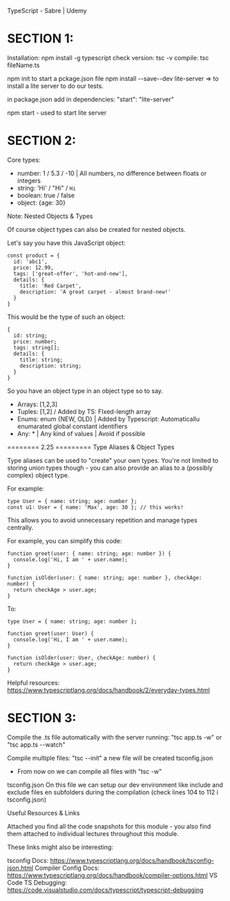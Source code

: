 TypeScript - Sabre | Udemy

SECTION 1:
=================================================================================
Installation:
npm install -g typescript
check version:
tsc -v
compile:
tsc fileName.ts

npm init to start a pckage.json file
npm install --save--dev lite-server => to install a lite server to do our tests.

in package.json add in dependencies: "start": "lite-server"

npm start - used to start lite server

SECTION 2:
=================================================================================
Core types:
- number: 1 / 5.3 / -10 | All numbers, no difference between floats or integers
- string: 'Hi' / "Hi" / `Hi`
- boolean: true / false
- object: {age: 30}

Note:
Nested Objects & Types

Of course object types can also be created for nested objects.

Let's say you have this JavaScript object:

    const product = {
      id: 'abc1',
      price: 12.99,
      tags: ['great-offer', 'hot-and-new'],
      details: {
        title: 'Red Carpet',
        description: 'A great carpet - almost brand-new!'
      }
    }

This would be the type of such an object:

    {
      id: string;
      price: number;
      tags: string[];
      details: {
        title: string;
        description: string;
      }
    }

So you have an object type in an object type so to say.

- Arrays: [1,2,3]
- Tuples: [1,2] / Added by TS: FIxed-length array
- Enums: enum {NEW, OLD} | Added by Typescript: Automaticallu enumarated global constant identifiers
- Any: * | Any kind of values | Avoid if possible


======== 2.25 =========
Type Aliases & Object Types

Type aliases can be used to "create" your own types. You're not limited to storing union types though - you can also provide an alias to a (possibly complex) object type.

For example:

    type User = { name: string; age: number };
    const u1: User = { name: 'Max', age: 30 }; // this works!

This allows you to avoid unnecessary repetition and manage types centrally.

For example, you can simplify this code:

    function greet(user: { name: string; age: number }) {
      console.log('Hi, I am ' + user.name);
    }
     
    function isOlder(user: { name: string; age: number }, checkAge: number) {
      return checkAge > user.age;
    }

To:

    type User = { name: string; age: number };
     
    function greet(user: User) {
      console.log('Hi, I am ' + user.name);
    }
     
    function isOlder(user: User, checkAge: number) {
      return checkAge > user.age;
    }

Helpful resources: https://www.typescriptlang.org/docs/handbook/2/everyday-types.html


SECTION 3:
=================================================================================

Compile the .ts file automatically with the server running: "tsc app.ts -w" or "tsc app.ts --watch"

Compile multiple files: "tsc --init" a new file will be created tsconfig.json
  - From now on we can compile all files with "tsc -w"

tsconfig.json
On this file we can setup our dev environment like include and exclude files en subfolders during the compilation (check lines 104 to 112 i tsconfig.json)

Useful Resources & Links

Attached you find all the code snapshots for this module - you also find them attached to individual lectures throughout this module.

These links might also be interesting:

tsconfig Docs: https://www.typescriptlang.org/docs/handbook/tsconfig-json.html
Compiler Config Docs: https://www.typescriptlang.org/docs/handbook/compiler-options.html
VS Code TS Debugging: https://code.visualstudio.com/docs/typescript/typescript-debugging

